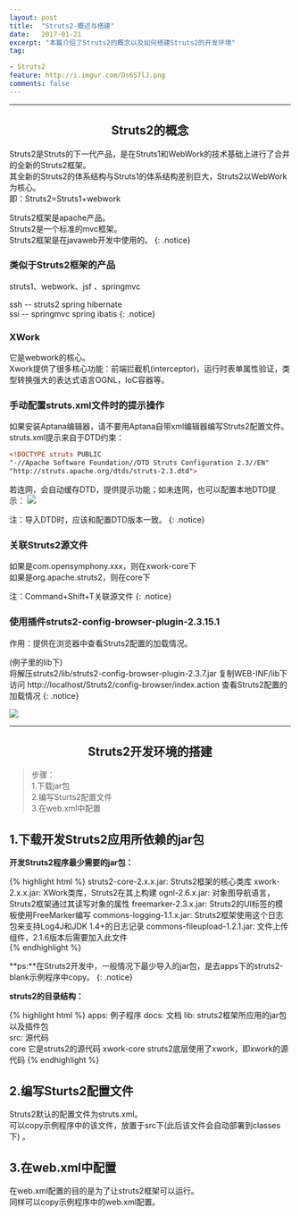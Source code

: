 ```yaml
---
layout: post
title:  "Struts2-概述与搭建"
date:   2017-01-21
excerpt: "本篇介绍了Struts2的概念以及如何搭建Struts2的开发环境"
tag:

- Struts2
feature: http://i.imgur.com/Ds6S7lJ.png
comments: false
---
```


 ***

## <center>Struts2的概念</center>

Struts2是Struts的下一代产品，是在Struts1和WebWork的技术基础上进行了合并的全新的Struts2框架。  
其全新的Struts2的体系结构与Struts1的体系结构差别巨大，Struts2以WebWork为核心。  
即：Struts2=Struts1+webwork		
	
Struts2框架是apache产品。  
Struts2是一个标准的mvc框架。  
Struts2框架是在javaweb开发中使用的。
{: .notice}			
	

### 类似于Struts2框架的产品

struts1、webwork、jsf 、springmvc

ssh -- struts2 spring hibernate  
ssi -- springmvc spring ibatis
{: .notice}

### XWork

它是webwork的核心。  
Xwork提供了很多核心功能：前端拦截机(interceptor)，运行时表单属性验证，类型转换强大的表达式语言OGNL，IoC容器等。

### 手动配置struts.xml文件时的提示操作


如果安装Aptana编辑器，请不要用Aptana自带xml编辑器编写Struts2配置文件。   
struts.xml提示来自于DTD约束：  

```xml 
<!DOCTYPE struts PUBLIC
"-//Apache Software Foundation//DTD Struts Configuration 2.3//EN"
"http://struts.apache.org/dtds/struts-2.3.dtd">
```

若连网，会自动缓存DTD，提供提示功能；如未连网，也可以配置本地DTD提示： 
![](http://ww2.sinaimg.cn/large/83e1667djw1f8o5vg6liej21u60pitv8.jpg)

注：导入DTD时，应该和配置DTD版本一致。
{: .notice} 

### 关联Struts2源文件

如果是com.opensymphony.xxx，则在xwork-core下  
如果是org.apache.struts2，则在core下  

注：Command+Shift+T关联源文件
{: .notice}


### 使用插件struts2-config-browser-plugin-2.3.15.1

作用：提供在浏览器中查看Struts2配置的加载情况。   

(例子里的lib下)  
将解压struts2/lib/struts2-config-browser-plugin-2.3.7.jar 复制WEB-INF/lib下   
访问 http://localhost/Struts2/config-browser/index.action 查看Struts2配置的加载情况
{: .notice}

![](http://ww3.sinaimg.cn/large/83e1667djw1f8qe3dvm4dj21qw0i6n10.jpg)


***

## <center>Struts2开发环境的搭建</center> 

>步骤：  
>1.下载jar包  
>2.编写Sturts2配置文件  
>3.在web.xml中配置    

## 1.下载开发Struts2应用所依赖的jar包  

**开发Struts2程序最少需要的jar包：** 

{% highlight html %}
struts2-core-2.x.x.jar:    	 	Struts2框架的核心类库
xwork-2.x.x.jar:			XWork类库，Struts2在其上构建
ognl-2.6.x.jar:				对象图导航语言，Struts2框架通过其读写对象的属性
freemarker-2.3.x.jar:			Struts2的UI标签的模板使用FreeMarker编写
commons-logging-1.1.x.jar:		Struts2框架使用这个日志包来支持Log4J和JDK 1.4+的日志记录
commons-fileupload-1.2.1.jar: 		文件上传组件，2.1.6版本后需要加入此文件  
{% endhighlight %}

**ps:**在Struts2开发中，一般情况下最少导入的jar包，是去apps下的struts2-blank示例程序中copy。
{: .notice}
  

**struts2的目录结构：**  

{% highlight html %}
apps: 例子程序
docs: 文档
lib:  struts2框架所应用的jar包以及插件包				
src:  源代码  
     core  	  它是struts2的源代码
     xwork-core  struts2底层使用了xwork，即xwork的源代码
{% endhighlight %}


## 2.编写Sturts2配置文件  

Struts2默认的配置文件为struts.xml。  
可以copy示例程序中的该文件，放置于src下(此后该文件会自动部署到classes下) 。  


## 3.在web.xml中配置  
 
在web.xml配置的目的是为了让struts2框架可以运行。  
同样可以copy示例程序中的web.xml配置。
  
